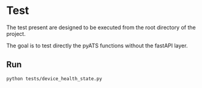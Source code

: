# Test

The test present are designed to be executed from the root directory of the project.

The goal is to test directly the pyATS functions without the fastAPI layer.

## Run

```bash
python tests/device_health_state.py
```
